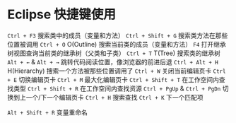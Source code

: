 # Eclipse 快捷键使用

`Ctrl + F3` 搜索类中的成员（变量和方法）
`Ctrl + Shift + G` 搜索类方法在那些位置被调用
`Ctrl + O` O(Outline) 搜索当前类的成员（变量和方法）
`F4` 打开继承树视图查询当前类的继承树（父类和子类）
`Ctrl + T` T(Tree) 搜索类的继承树
`Alt + ←` & `Alt + →` 跳转代码阅读位置，像浏览器的前进后退
`Ctrl + Alt + H` H(Hierarchy) 搜索一个方法被那些位置调用了
`Ctrl + W` 关闭当前编辑页卡
`Ctrl + E` 切换编辑页卡
`Ctrl + M` 最大化编辑页卡
`Ctrl + Shift + T` 在工作空间内查找类型
`Ctrl + Shift + R` 在工作空间内查找资源
`Ctrl + PgUp` & `Ctrl + PgDn` 切换到上一个/下一个编辑页卡
`Ctrl + H` 搜索查找
`Ctrl + K` 下一个匹配项

`Alt + Shift + R` 变量重命名
